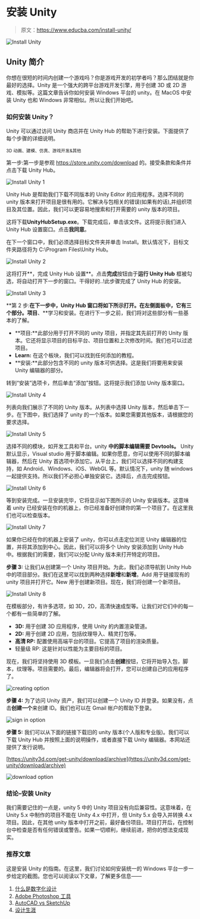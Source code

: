 # 安装 Unity

> 原文：<https://www.educba.com/install-unity/>

![Install Unity](img/6f17aab2b7f732c84b0295b01bd9d077.png)



## Unity 简介

你想在很短的时间内创建一个游戏吗？你是游戏开发的初学者吗？那么团结就是你最好的选择。Unity 是一个强大的跨平台游戏开发引擎，用于创建 3D 或 2D 游戏、模拟等。这篇文章告诉你如何安装 Windows 平台的 unity。在 MacOS 中安装 Unity 也和 Windows 非常相似。所以让我们开始吧。

### 如何安装 Unity？

Unity 可以通过访问 Unity 商店并在 Unity Hub 的帮助下进行安装。下面提供了每个步骤的详细说明。

<small>3D 动画、建模、仿真、游戏开发&其他</small>

第一步:第一步是参观 https://store.unity.com/download 的。接受条款和条件并点击下载 Unity Hub。

![Install Unity 1](img/2292bb3dea9016ea58b119f66b15a891.png)



Unity Hub 是帮助我们下载不同版本的 Unity Editor 的应用程序。选择不同的 unity 版本来打开项目是很有用的。它解决与包相关的错误(如果有的话),并组织项目及其位置。因此，我们可以更容易地搜索和打开需要的 unity 版本的项目。

这将下载**UnityHubSetup.exe**。下载完成后，单击该文件。这将提示我们进入 Unity Hub 设置窗口。点击**我同意**。

在下一个窗口中，我们必须选择目标文件夹并单击 Install。默认情况下，目标文件夹路径将为 C:\Program Files\Unity Hub。

![Install Unity 2](img/deff6f3d8c642c5099c43216e80011c2.png)



这将打开**，完成 Unity Hub 设置**。点击**完成**按钮由于**运行 Unity Hub** 框被勾选，将自动打开下一步的窗口。干得好的..!此步骤完成了 Unity Hub 的安装。

![Install Unity 3](img/4da6ecd917cf4ad4543802598b7f0cba.png)



**第 2 步:**在下一步中，Unity Hub 窗口将如下所示打开。在左侧面板中，它有三个部分。项目**、**学习和安装。在进行下一步之前，我们将对这些部分有一些基本的了解。

*   **项目:**此部分用于打开不同的 unity 项目，并指定其先前打开的 Unity 版本。它还将显示项目的目标平台、项目位置和上次修改时间。我们也可以过滤项目。
*   **Learn:** 在这个板块，我们可以找到任何添加的教程。
*   **安装:**此部分包含不同的 unity 版本可供选择。这是我们将要用来安装 Unity 编辑器的部分。

转到“安装”选项卡，然后单击“添加”按钮。这将提示我们添加 Unity 版本窗口。

![Install Unity 4](img/a0995334fb3c32229fda38d2adb4c367.png)



列表向我们展示了不同的 Unity 版本。从列表中选择 Unity 版本，然后单击下一步。在下图中，我们选择了 unity 的一个版本。如果您需要其他版本，请根据您的要求选择。

![Install Unity 5](img/b988c16ed2736f0401d4c504e3462c37.png)



选择不同的模块，如开发工具和平台。unity **中的脚本编辑需要 Devtools。** Unity 默认显示，Visual studio 用于脚本编辑。如果你愿意，你可以使用不同的脚本编辑器，然后在 Unity 首选项中添加它。从平台上，我们可以选择不同的构建支持，如 Android、Windows、iOS、WebGL 等。默认情况下，unity 随 windows 一起提供支持。所以我们不必担心单独安装它。选择后，点击完成按钮。

![Install Unity 6](img/e841c568a596632154fd36449311a587.png)



等到安装完成。一旦安装完毕，它将显示如下图所示的 Unity 安装版本。这意味着 unity 已经安装在你的机器上，你已经准备好创建你的第一个项目了。在这里我们也可以检查版本。

![Install Unity 7](img/2504a5b47095b3114be650189fa649bb.png)



如果你已经在你的机器上安装了 unity，你可以点击定位浏览 Unity 编辑器的位置，并将其添加到中心。因此，我们可以将多个 Unity 安装添加到 Unity Hub 中。根据我们的需要，我们可以分配 Unity 版本来打开特定的项目。

**步骤 3:** 让我们从创建第一个 Unity 项目开始。为此，我们必须导航到 Unity Hub 中的项目部分。我们在这里可以找到两种选择**新增**和**新增**。Add 用于链接现有的 unity 项目并打开它。New 用于创建新项目。现在，我们将创建一个新项目。

![Install Unity 8](img/58471659c6218e599c6e7e4d6f5bb6d7.png)



在模板部分，有许多选项，如 3D，2D，高清快速成型等。让我们对它们中的每一个都有一些简单的了解。

*   **3D:** 用于创建 3D 应用程序，使用 Unity 的内置渲染管道。
*   **2D:** 用于创建 2D 应用，包括纹理导入、精灵打包等。
*   **高清 RP:** 配置使用高端平台的项目。它提高了项目的渲染质量。
*   轻量级 RP: 这是针对以性能为主要目标的项目。

现在，我们将坚持使用 3D 模板。一旦我们点击**创建**按钮，它将开始导入包，脚本，纹理等。项目需要的。最后，编辑器将会打开，您可以创建自己的应用程序了。

![creating option](img/f4861381d27c550f1b72c20e58c12663.png)



**步骤 4:** 为了访问 Unity 资产，我们可以创建一个 Unity ID 并登录。如果没有，点击**创建一个**来创建 ID。我们也可以在 Gmail 帐户的帮助下登录。

![sign in option](img/550423949dcd18dd751f85b63207d142.png)



**步骤 5:** 我们可以从下面的链接下载旧的 unity 版本(个人版和专业版)。我们可以下载 Unity Hub 并按照上面的说明操作，或者直接下载 Unity 编辑器。本网站还提供了发行说明。

[https://unity3d.com/get-unity/download/archive](https://unity3d.com/get-unity/download/archive)

![download option](img/294ae9e3dd49be26e38c1167ce3bfd9f.png)



### 结论–安装 Unity

我们需要记住的一点是，unity 5 中的 Unity 项目没有向后兼容性。这意味着，在 Unity 5.x 中制作的项目不能在 Unity 4.x 中打开，但 Unity 5.x 会导入并转换 4.x 项目。因此，在其他 unity 版本中打开之前，最好备份项目。项目打开后，在控制台中检查是否有任何错误或警告。如果一切顺利，继续前进，把你的想法变成现实。

### 推荐文章

这是安装 Unity 的指南。在这里，我们讨论如何安装统一的 Windows 平台一步一步给定的截图。您也可以阅读以下文章，了解更多信息——

1.  [什么是数字化设计](https://www.educba.com/what-is-digital-design/)
2.  [Adobe Photoshop 工具](https://www.educba.com/adobe-photoshop-tools/)
3.  [AutoCAD vs SketchUp](https://www.educba.com/autocad-vs-sketchup/)
4.  [设计生涯](https://www.educba.com/career-in-designing/)






